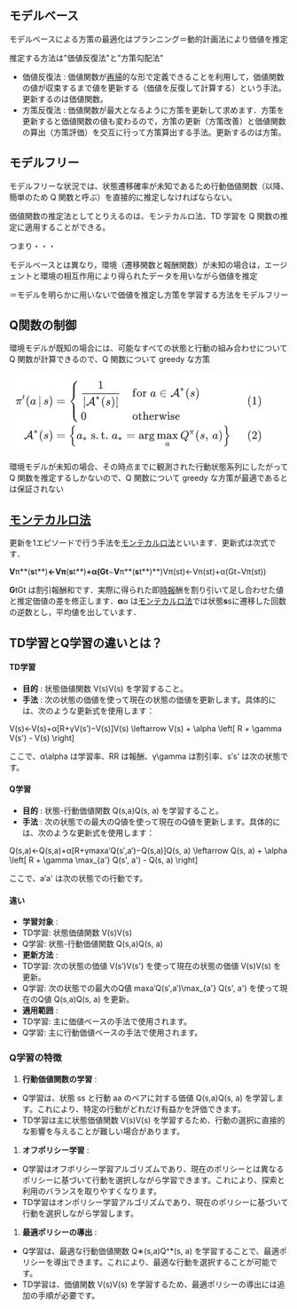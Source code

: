 ## モデルベース

モデルベースによる方策の最適化はプランニング＝動的計画法により価値を推定

推定する方法は"価値反復法"と"方策勾配法"

- 価値反復法 : 価値関数が[再帰](http://d.hatena.ne.jp/keyword/%BA%C6%B5%A2)的な形で定義できることを利用して，価値関数の値が収束するまで値を更新する（価値を反復して計算する）という手法。更新するのは価値関数。
- 方策反復法 : 価値関数が最大となるように方策を更新して求めます．方策を更新すると価値関数の値も変わるので，方策の更新（方策改善）と価値関数の算出（方策評価）を交互に行って方策算出する手法。更新するのは方策。

## モデルフリー

モデルフリーな状況では、状態遷移確率が未知であるため行動価値関数（以降、簡単のため Q 関数と呼ぶ）を直接的に推定しなければならない。

価値関数の推定法としてとりえるのは、モンテカルロ法、TD 学習を Q 関数の推定に適用することができる。

つまり・・・

モデルベースとは異なり，環境（遷移関数と報酬関数）が未知の場合は，エージェントと環境の相互作用により得られたデータを用いながら価値を推定

＝モデルを明らかに用いないで価値を推定し方策を学習する方法をモデルフリー

## Q関数の制御

環境モデルが既知の場合には、可能なすべての状態と行動の組み合わせについて Q 関数が計算できるので、Q 関数について greedy な方策

![1732573203149](image/3_q-learning/1732573203149.png)

環境モデルが未知の場合、その時点までに観測された行動状態系列にしたがって Q 関数を推定するしかないので、Q 関数について greedy な方策が最適であるとは保証されない

## [モンテカルロ法](http://d.hatena.ne.jp/keyword/%A5%E2%A5%F3%A5%C6%A5%AB%A5%EB%A5%ED%CB%A1)

更新を1エピソードで行う手法を[モンテカルロ法](http://d.hatena.ne.jp/keyword/%A5%E2%A5%F3%A5%C6%A5%AB%A5%EB%A5%ED%CB%A1)といいます．更新式は次式です．

**V**π**(**s**t**)**←**V**π**(**s**t**)**+**α**(**G**t**−**V**π**(**s**t**)**)Vπ(st)←Vπ(st)+α(Gt−Vπ(st))

**G**tGt は割引報酬和です．実際に得られた即[時報](http://d.hatena.ne.jp/keyword/%BB%FE%CA%F3)酬を割り引いて足し合わせた値と推定価値の差を修正します．**α**α は[モンテカルロ法](http://d.hatena.ne.jp/keyword/%A5%E2%A5%F3%A5%C6%A5%AB%A5%EB%A5%ED%CB%A1)では状態**s**sに遷移した回数の逆数とし，平均値を出しています．


## TD学習とQ学習の違いとは？


#### TD学習

* **目的** : 状態価値関数 V(s)V(s) を学習すること。
* **手法** : 次の状態の価値を使って現在の状態の価値を更新します。具体的には、次のような更新式を使用します：

V(s)←V(s)+α[R+γV(s′)−V(s)]V(s) \leftarrow V(s) + \alpha \left[ R + \gamma V(s') - V(s) \right]

ここで、α\alpha は学習率、RR は報酬、γ\gamma は割引率、s′s' は次の状態です。


#### Q学習

* **目的** : 状態-行動価値関数 Q(s,a)Q(s, a) を学習すること。
* **手法** : 次の状態での最大のQ値を使って現在のQ値を更新します。具体的には、次のような更新式を使用します：

Q(s,a)←Q(s,a)+α[R+γmax⁡a′Q(s′,a′)−Q(s,a)]Q(s, a) \leftarrow Q(s, a) + \alpha \left[ R + \gamma \max_{a'} Q(s', a') - Q(s, a) \right]

ここで、a′a' は次の状態での行動です。


#### 違い

* **学習対象** :
* TD学習: 状態価値関数 V(s)V(s)
* Q学習: 状態-行動価値関数 Q(s,a)Q(s, a)
* **更新方法** :
* TD学習: 次の状態の価値 V(s′)V(s') を使って現在の状態の価値 V(s)V(s) を更新。
* Q学習: 次の状態での最大のQ値 max⁡a′Q(s′,a′)\max_{a'} Q(s', a') を使って現在のQ値 Q(s,a)Q(s, a) を更新。
* **適用範囲** :
* TD学習: 主に価値ベースの手法で使用されます。
* Q学習: 主に行動価値ベースの手法で使用されます。


### Q学習の特徴

1. **行動価値関数の学習** :

* Q学習は、状態 ss と行動 aa のペアに対する価値 Q(s,a)Q(s, a) を学習します。これにより、特定の行動がどれだけ有益かを評価できます。
* TD学習は主に状態価値関数 V(s)V(s) を学習するため、行動の選択に直接的な影響を与えることが難しい場合があります。

1. **オフポリシー学習** :

* Q学習はオフポリシー学習アルゴリズムであり、現在のポリシーとは異なるポリシーに基づいて行動を選択しながら学習できます。これにより、探索と利用のバランスを取りやすくなります。
* TD学習はオンポリシー学習アルゴリズムであり、現在のポリシーに基づいて行動を選択しながら学習します。

1. **最適ポリシーの導出** :

* Q学習は、最適な行動価値関数 Q∗(s,a)Q^*(s, a) を学習することで、最適ポリシーを導出できます。これにより、最適な行動を選択することが可能です。
* TD学習は、価値関数 V(s)V(s) を学習するため、最適ポリシーの導出には追加の手順が必要です。
